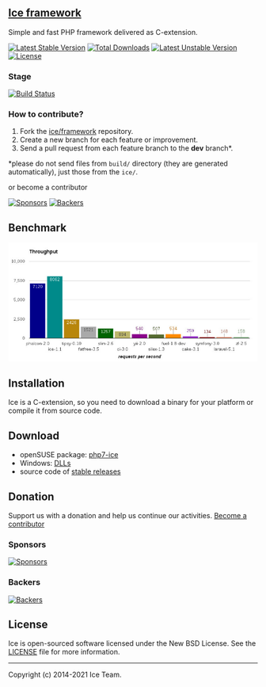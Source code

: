## [Ice framework](http://www.iceframework.org)
Simple and fast PHP framework delivered as C-extension.

[![Latest Stable Version](https://poser.pugx.org/iceframework/framework/v/stable.svg)](https://packagist.org/packages/iceframework/framework) [![Total Downloads](https://poser.pugx.org/iceframework/framework/downloads.svg)](https://packagist.org/packages/iceframework/framework) [![Latest Unstable Version](https://poser.pugx.org/iceframework/framework/v/unstable.svg)](https://packagist.org/packages/iceframework/framework) [![License](https://poser.pugx.org/iceframework/framework/license.svg)](https://packagist.org/packages/iceframework/framework)

### Stage
[![Build Status](https://travis-ci.org/ice/framework.svg?branch=dev)](https://travis-ci.org/ice/framework)

### How to contribute?
1. Fork the [ice/framework](https://github.com/ice/framework) repository.
2. Create a new branch for each feature or improvement.
3. Send a pull request from each feature branch to the **dev** branch*.

*please do not send files from `build/` directory (they are generated automatically), just those from the `ice/`.

or become a contributor

[![Sponsors](https://opencollective.com/ice/tiers/sponsor/badge.svg?label=sponsor&color=brightgreen)](#sponsors)
[![Backers](https://opencollective.com/ice/tiers/backer/badge.svg?label=backer&color=brightgreen)](#backers)

## Benchmark
[![RPS](https://raw.githubusercontent.com/ice/website/master/public/img/doc/benchmark.jpg)](http://www.iceframework.org/doc/introduction/benchmark)

## Installation
Ice is a C-extension, so you need to download a binary for your platform or compile it from source code.

## Download
* openSUSE package: [php7-ice](http://software.opensuse.org/package/php7-ice)
* Windows: [DLLs](http://www.iceframework.org/info/download)
* source code of [stable releases](https://github.com/ice/framework/releases)

## Donation
Support us with a donation and help us continue our activities. [Become a contributor](https://opencollective.com/ice)

### Sponsors
[![Sponsors](https://opencollective.com/ice/tiers/sponsor.svg?avatarHeight=48&width=800)](https://opencollective.com/ice)

### Backers
[![Backers](https://opencollective.com/ice/tiers/backer.svg?avatarHeight=36&width=800)](https://opencollective.com/ice)

## License
Ice is open-sourced software licensed under the New BSD License. See the [LICENSE](http://www.iceframework.org/license) file for more information.

***
Copyright (c) 2014-2021 Ice Team.
